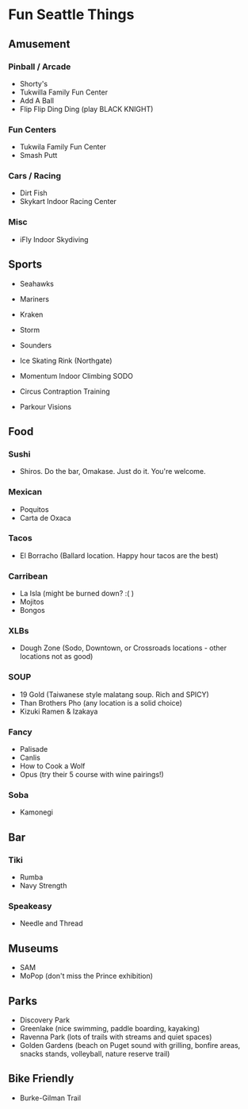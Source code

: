 # Fun Seattle Things

## Amusement
### Pinball / Arcade
- Shorty's 
- Tukwilla Family Fun Center
- Add A Ball
- Flip Flip Ding Ding (play BLACK KNIGHT)

### Fun Centers
- Tukwila Family Fun Center
- Smash Putt

### Cars / Racing
- Dirt Fish
- Skykart Indoor Racing Center

### Misc
- iFly Indoor Skydiving

## Sports
- Seahawks
- Mariners
- Kraken
- Storm
- Sounders

- Ice Skating Rink (Northgate)
- Momentum Indoor Climbing SODO
- Circus Contraption Training
- Parkour Visions 



## Food
### Sushi
- Shiros. Do the bar, Omakase. Just do it. You're welcome.

### Mexican
- Poquitos
- Carta de Oxaca

### Tacos
- El Borracho (Ballard location. Happy hour tacos are the best)

### Carribean
- La Isla (might be burned down? :( )
- Mojitos
- Bongos

### XLBs
- Dough Zone (Sodo, Downtown, or Crossroads locations - other locations not as good)


### SOUP
- 19 Gold (Taiwanese style malatang soup. Rich and SPICY)
- Than Brothers Pho (any location is a solid choice)
- Kizuki Ramen & Izakaya


### Fancy
- Palisade
- Canlis
- How to Cook a Wolf
- Opus (try their 5 course with wine pairings!)

### Soba
- Kamonegi 

## Bar
### Tiki
- Rumba
- Navy Strength

### Speakeasy
- Needle and Thread

## Museums
- SAM
- MoPop (don't miss the Prince exhibition)

## Parks
- Discovery Park
- Greenlake (nice swimming, paddle boarding, kayaking)
- Ravenna Park (lots of trails with streams and quiet spaces)
- Golden Gardens (beach on Puget sound with grilling, bonfire areas, snacks stands, volleyball, nature reserve trail)

## Bike Friendly
- Burke-Gilman Trail

